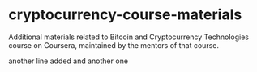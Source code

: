# cryptocurrency-course-materials
Additional materials related to Bitcoin and Cryptocurrency Technologies course on Coursera, maintained by the mentors of that course.

another line added
and another one
